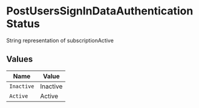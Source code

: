 # PostUsersSignInDataAuthenticationStatus

String representation of subscriptionActive


## Values

| Name       | Value      |
| ---------- | ---------- |
| `Inactive` | Inactive   |
| `Active`   | Active     |